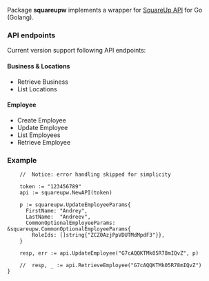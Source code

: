 Package **squareupw** implements a wrapper for [SquareUp API](https://docs.connect.squareup.com) for Go (Golang).

### API endpoints
Current version support following API endpoints:

#### Business & Locations
* Retrieve Business
* List Locations

#### Employee
* Create Employee
* Update Employee
* List Employees
* Retrieve Employee

### Example
```
    //  Notice: error handling skipped for simplicity

    token := "123456789"
    api := squareupw.NewAPI(token)

    p := squareupw.UpdateEmployeeParams{
      FirstName: "Andrey",
      LastName:  "Andreev",
      CommonOptionalEmployeeParams: &squareupw.CommonOptionalEmployeeParams{
        RoleIds: []string{"ZCZ0AzjPpVDUTMdMpdF3"}},
    }

    resp, err := api.UpdateEmployee("G7cAQQKTMk05R78mIQvZ", p)

    //  resp, _ := api.RetrieveEmployee("G7cAQQKTMk05R78mIQvZ")
}
```
